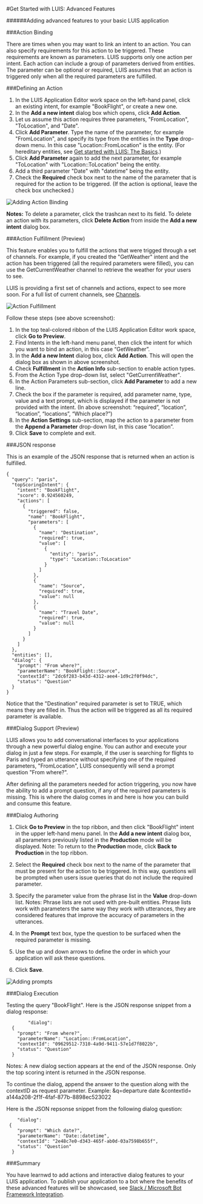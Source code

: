 <!-- NavPath: GetStartedLUISAdvanced
LinkLabel: Get Started With LUIS-Advanced
Url: LUIS-api/documentation/GetStartedWithLUIS-Advanced
Weight: 100 -->

#Get Started with LUIS: Advanced Features

######Adding advanced features to your basic LUIS application

###Action Binding

 There are times when you may want to link an intent to an action. You can also specify requirements for this action to be triggered. These requirements are known as parameters. LUIS supports only one action per intent. Each action can include a group of parameters derived from entities. The parameter can be optional or required, LUIS assumes that an action is triggered only when all the required parameters are fulfilled. 

###Defining an Action

1. In the LUIS Application Editor work space on the left-hand panel, click an existing intent, for example "BookFlight", or create a new one.
2. In the **Add a new intent** dialog box which opens, click **Add Action**.
3. Let us assume this action requires three parameters, "FromLocation", "ToLocation", and "Date".
4. Click **Add Parameter**. Type the name of the parameter, for example "FromLocation", and specify its type from the entities in the **Type** drop-down menu. In this case "Location::FromLocation" is the entity. (For hereditary entities, see [Get started with LUIS: The Basics](GetStartedLUIS-Basics.md).)
5. Click **Add Parameter** again to add the next parameter, for example "ToLocation" with "Location::ToLocation" being the entity.
6. Add a third parameter "Date" with "datetime" being the entity.
7. Check the **Required** check box next to the name of the parameter that is required for the action to be triggered. (If the action is optional, leave the check box unchecked.)

![Adding Action Binding](./Images/AddActionBinding.PNG)

**Notes:**
To delete a parameter, click the trashcan next to its field. To delete an action with its parameters, click **Delete Action** from inside the **Add a new intent** dialog box.

###Action Fulfillment (Preview)

This feature enables you to fulfill the actions that were trigged through a set of channels. For example, if you created the "GetWeather" intent and the action has been triggered (all the required parameters were filled), you can use the GetCurrentWeather channel to retrieve the weather for your users to see. 

LUIS is providing a first set of channels and actions, expect to see more soon. For a full list of current channels, see [Channels](Channels.md).

![Action Fulfillment](./Images/AddFulfillment2.PNG)

Follow these steps (see above screenshot): 

1. In the top teal-colored ribbon of the LUIS Application Editor work space, click **Go to Preview**.
2. Find Intents in the left-hand menu panel, then click the intent for which you want to bind an action, in this case “GetWeather”. 
2. In the **Add a new Intent** dialog box, click **Add Action**. This will open the dialog box as shown in above screenshot.
3. Check **Fulfillment** in the **Action Info** sub-section to enable action types.
4. From the Action Type drop-down list, select "GetCurrentWeather".
5. In the Action Parameters sub-section, click **Add Parameter** to add a new line.
6. Check the box if the parameter is required, add parameter name, type, value and a text prompt, which is displayed if the parameter is not provided with the intent. (In above screenshot: “required”, “location”, “location”, “locations”, “Which place?”) 
7. In the **Action Settings** sub-section, map the action to a parameter from the **Append a Parameter** drop-down list, in this case “location”.
8. Click **Save** to complete and exit.

###JSON response

This is an example of the JSON response that is returned when an action is fulfilled. 
```
{
  "query": "paris",
  "topScoringIntent": {
    "intent": "BookFlight",
    "score": 0.924560249,
    "actions": [
      {
        "triggered": false,
        "name": "BookFlight",
        "parameters": [
          {
            "name": "Destination",
            "required": true,
            "value": [
              {
                "entity": "paris",
                "type": "Location::ToLocation"
              }
            ]
          },
          {
            "name": "Source",
            "required": true,
            "value": null
          },
          {
            "name": "Travel Date",
            "required": true,
            "value": null
          }
        ]
      }
    ]
  },
  "entities": [],
  "dialog": {
    "prompt": "From where?",
    "parameterName": "BookFlight::Source",
    "contextId": "2dc6f283-b43d-4312-aee4-1d9c2f0f94dc",
    "status": "Question"
  }
}

```
Notice that the "Destination" required parameter is set to TRUE, which means they are filled in. Thus the action will be triggered as all its required parameter is available.

###Dialog Support (Preview)

LUIS allows you to add conversational interfaces to your applications through a new powerful dialog engine. You can author and execute your dialog in just a few steps. For example, if the user is searching for flights to Paris and typed an utterance without specifying one of the required parameters, "FromLocation", LUIS consequently will send a prompt question "From where?". 

After defining all the parameters needed for action triggering, you now have the ability to add a prompt question, if any of the required parameters is missing. This is where the dialog comes in and here is how you can build and consume this feature. 

###Dialog Authoring

1. Click **Go to Preview** in the top ribbon, and then click "BookFlight" intent in the upper left-hand menu panel. In the **Add a new intent** dialog box, all parameters previously listed in the **Production** mode will be displayed. Note: To return to the **Production** mode, click **Back to Production** in the top ribbon. 
2. Select the **Required** check box next to the name of the parameter that must be present for the action to be triggered. In this way, questions will be prompted when users issue queries that do not include the required parameter. 
3. Specify the parameter value from the phrase list in the **Value** drop-down list.
 Notes: Phrase lists are not used with pre-built entities.
Phrase lists work with parameters the same way they work with utterances, they are considered features that improve the accuracy of parameters in the utterances. 

4. In the **Prompt** text box, type the question to be surfaced when the required parameter is missing. 
5. Use the up and down arrows to define the order in which your application will ask these questions. 
6. Click **Save**. 

![Adding prompts](./Images/AddingPrompts.PNG)

###Dialog Execution

Testing the query "BookFlight". Here is the JSON response snippet from a dialog response: 

```
        "dialog": 
  {
    "prompt": "From where?",
    "parameterName": "Location::FromLocation",
    "contextId": "09629512-7310-4a9d-9411-57e1d7f8022b",
    "status": "Question"
  }
```
Notes: 
A new dialog section appears at the end of the JSON response. Only the top scoring intent is returned in the JSON response.

To continue the dialog, append the answer to the question along with the contextID as request parameter. Example: &q=departure date &contextId= a144a208-2f1f-4faf-877b-8898ec523022 

Here is the JSON repsonse snippet from the following dialog question: 
```
    "dialog":  
 {
    "prompt": "Which date?",
    "parameterName": "Date::datetime",
    "contextId": "2e48c7e0-d343-465f-ab0d-03a7598b655f",
    "status": "Question"
  }
```
###Summary

You have learnwd to add actions and interactive dialog features to your LUIS application. To publish your application to a bot where the benefits of these advanced features will be showcased, see [Slack / Microsoft Bot Framework Integration](PublishingToBot.md).

